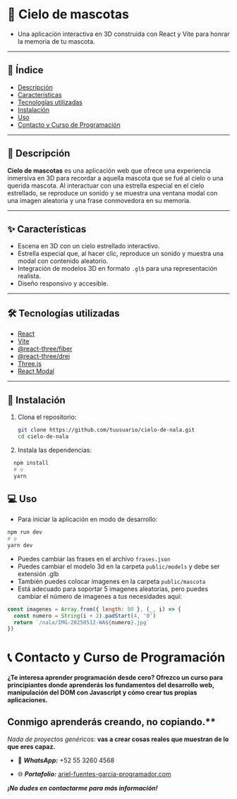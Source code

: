 # 🌟 Cielo de mascotas

- Una aplicación interactiva en 3D construida con React y Vite para honrar la memoria de tu mascota.

---

## 📖 Índice

- [Descripción](#-descripción)
- [Características](#-características)
- [Tecnologías utilizadas](#-tecnologías-utilizadas)
- [Instalación](#-instalación)
- [Uso](#-uso)
- [Contacto y Curso de Programación](#-contacto-y-curso-de-programación)

---

## 🐾 Descripción

**Cielo de mascotas** es una aplicación web que ofrece una experiencia inmersiva en 3D para recordar a aquella mascota que se fué al cielo o una querida mascota. Al interactuar con una estrella especial en el cielo estrellado, se reproduce un sonido y se muestra una ventana modal con una imagen aleatoria y una frase conmovedora en su memoria.

---

## ✨ Características

- Escena en 3D con un cielo estrellado interactivo.
- Estrella especial que, al hacer clic, reproduce un sonido y muestra una modal con contenido aleatorio.
- Integración de modelos 3D en formato `.glb` para una representación realista.
- Diseño responsivo y accesible.

---

## 🛠️ Tecnologías utilizadas

- [React](https://reactjs.org/)
- [Vite](https://vitejs.dev/)
- [@react-three/fiber](https://github.com/pmndrs/react-three-fiber)
- [@react-three/drei](https://github.com/pmndrs/drei)
- [Three.js](https://threejs.org/)
- [React Modal](https://github.com/reactjs/react-modal)

---

## 🚀 Instalación

1. Clona el repositorio:
   ```bash
   git clone https://github.com/tuusuario/cielo-de-nala.git
   cd cielo-de-nala
2. Instala las dependencias:
```bash
  npm install
  # o
  yarn
```

## 💻 Uso
- Para iniciar la aplicación en modo de desarrollo:
```bash
npm run dev
# o
yarn dev
```

- Puedes cambiar las frases en el archivo `frases.json`
- Puedes cambiar el modelo 3d en la carpeta `public/models` y debe ser extensión .glb
- También puedes colocar imagenes en la carpeta `public/mascota`
- Está adecuado para soportar 5 imagenes aleatorias, pero puedes cambiar el número de imagenes a tus necesidades aquí:
```js
const imagenes = Array.from({ length: 80 }, (_, i) => {
  const numero = String(i + 2).padStart(4, '0')
  return `/nala/IMG-20250512-WA${numero}.jpg`
})
```

# 📞 Contacto y Curso de Programación
#### ¿Te interesa aprender programación desde cero? Ofrezco un curso para principiantes donde aprenderás los fundamentos del desarrollo web, manipulación del DOM con Javascript y cómo crear tus propias aplicaciones.

## Conmigo aprenderás creando, no copiando.**  
_Nada de proyectos genéricos:_ **vas a crear cosas reales que muestran de lo que eres capaz.**


- 📱 ***WhatsApp:*** +52 55 3260 4568

- 🌐 ***Portafolio:*** [ariel-fuentes-garcia-programador.com](https://ariel-fuentes-garcia-programador.com)

***¡No dudes en contactarme para más información!***